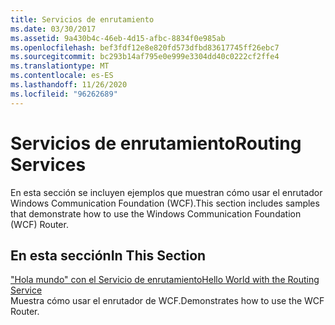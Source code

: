 ```yaml
---
title: Servicios de enrutamiento
ms.date: 03/30/2017
ms.assetid: 9a430b4c-46eb-4d15-afbc-8834f0e985ab
ms.openlocfilehash: bef3fdf12e8e820fd573dfbd83617745ff26ebc7
ms.sourcegitcommit: bc293b14af795e0e999e3304dd40c0222cf2ffe4
ms.translationtype: MT
ms.contentlocale: es-ES
ms.lasthandoff: 11/26/2020
ms.locfileid: "96262689"
---
```

# <a name="routing-services"></a><span data-ttu-id="2adbe-102">Servicios de enrutamiento</span><span class="sxs-lookup"><span data-stu-id="2adbe-102">Routing Services</span></span>

<span data-ttu-id="2adbe-103">En esta sección se incluyen ejemplos que muestran cómo usar el enrutador Windows Communication Foundation (WCF).</span><span class="sxs-lookup"><span data-stu-id="2adbe-103">This section includes samples that demonstrate how to use the Windows Communication Foundation (WCF) Router.</span></span>  
  
## <a name="in-this-section"></a><span data-ttu-id="2adbe-104">En esta sección</span><span class="sxs-lookup"><span data-stu-id="2adbe-104">In This Section</span></span>  

 [<span data-ttu-id="2adbe-105">"Hola mundo" con el Servicio de enrutamiento</span><span class="sxs-lookup"><span data-stu-id="2adbe-105">Hello World with the Routing Service</span></span>](hello-world-with-the-routing-service.md)  
 <span data-ttu-id="2adbe-106">Muestra cómo usar el enrutador de WCF.</span><span class="sxs-lookup"><span data-stu-id="2adbe-106">Demonstrates how to use the WCF Router.</span></span>
